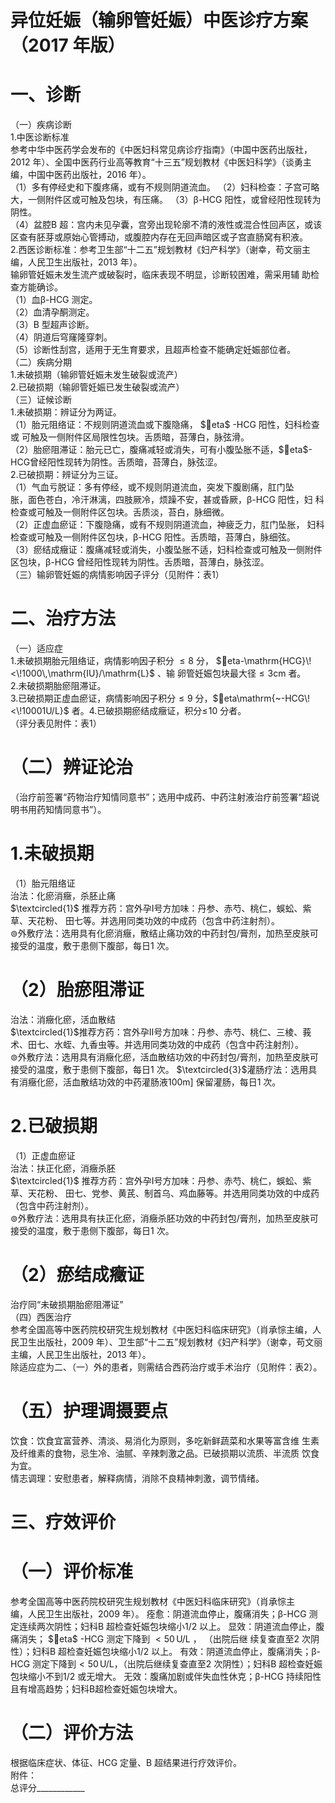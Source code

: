 # 异位妊娠（输卵管妊娠）中医诊疗方案 （2017 年版）  
# 一、诊断  
（一）疾病诊断  
1.中医诊断标准  
参考中华中医药学会发布的《中医妇科常见病诊疗指南》（中国中医药出版社，2012 年）、全国中医药行业高等教育“十三五”规划教材《中医妇科学》（谈勇主编，中国中医药出版社，2016 年）。  
（1）多有停经史和下腹疼痛，或有不规则阴道流血。 （2）妇科检查：子宫可略大，一侧附件区或可触及包块，有压痛。  （3）β-HCG 阳性，或曾经阳性现转为阴性。  
（4）盆腔B 超：宫内未见孕囊，宫旁出现轮廓不清的液性或混合性回声区，或该区查有胚芽或原始心管搏动，或腹腔内存在无回声暗区或子宫直肠窝有积液。  
2.西医诊断标准：参考卫生部“十二五”规划教材《妇产科学》（谢幸，苟文丽主编，人民卫生出版社，2013 年）。  
输卵管妊娠未发生流产或破裂时，临床表现不明显，诊断较困难，需采用辅 助检查方能确诊。  
（1）血β-HCG 测定。  
（2）血清孕酮测定。  
（3）B 型超声诊断。  
（4）阴道后穹窿隆穿刺。  
（5）诊断性刮宫，适用于无生育要求，且超声检查不能确定妊娠部位者。  
（二）疾病分期  
1.未破损期（输卵管妊娠未发生破裂或流产）  
2.已破损期（输卵管妊娠已发生破裂或流产）  
（三）证候诊断  
1.未破损期：辨证分为两证。  
（1）胎元阻络证：不规则阴道流血或下腹隐痛， $eta$ -HCG 阳性，妇科检查或 可触及一侧附件区局限性包块。舌质暗，苔薄白，脉弦滑。  
（2）胎瘀阻滞证：胎元已亡，腹痛减轻或消失，可有小腹坠胀不适，$eta$-HCG曾经阳性现转为阴性。舌质暗，苔薄白，脉弦涩。  
2.已破损期：辨证分为三证。  
（1）气血亏脱证：多有停经，或不规则阴道流血，突发下腹剧痛，肛门坠  
胀，面色苍白，冷汗淋漓，四肢厥冷，烦躁不安，甚或昏厥，β-HCG 阳性，妇 科检查或可触及一侧附件区包块。舌质淡，苔白，脉细微。  
（2）正虚血瘀证：下腹隐痛，或有不规则阴道流血，神疲乏力，肛门坠胀， 妇科检查或可触及一侧附件区包块，β-HCG 阳性。舌质暗，苔薄白，脉细弦。  
（3）瘀结成癥证：腹痛减轻或消失，小腹坠胀不适，妇科检查或可触及一侧附件区包块，β-HCG 曾经阳性现转为阴性。舌质暗，苔薄白，脉弦涩。  
（三）输卵管妊娠的病情影响因子评分（见附件：表1）  
# 二、治疗方法  
（一）适应症  
1.未破损期胎元阻络证，病情影响因子积分 ${\leqslant}8$  分， $eta-\mathrm{HCG}\!<\!1000\,\mathrm{IU}/\mathrm{L}$ 、输 卵管妊娠包块最大径${\leqslant}3{\mathrm{cm}}$ 者。  
2.未破损期胎瘀阻滞证。  
3.已破损期正虚血瘀证，病情影响因子积分${\leqslant}9$ 分，$eta\mathrm{~-HCG\!<\!10001U/L}$ 者。4.已破损期瘀结成癥证，积分$\leqslant\!10$ 分者。  
（评分表见附件：表1）  
# （二）辨证论治  
（治疗前签署“药物治疗知情同意书”；选用中成药、中药注射液治疗前签署“超说明书用药知情同意书”）。  
# 1.未破损期  
（1）胎元阻络证  
治法：化瘀消癥，杀胚止痛  
$\textcircled{1}$ 推荐方药：宫外孕Ⅰ号方加味：丹参、赤芍、桃仁，蜈蚣、紫草、天花粉、 田七等。并选用同类功效的中成药（包含中药注射剂）。  
$\circledcirc$外敷疗法：选用具有化瘀消癥，散结止痛功效的中药封包/膏剂，加热至皮肤可接受的温度，敷于患侧下腹部，每日1 次。  
# （2）胎瘀阻滞证  
治法：消癥化瘀，活血散结  
$\textcircled{1}$推荐方药：宫外孕Ⅱ号方加味：丹参、赤芍、桃仁、三棱、莪术、田七、水蛭、九香虫等。并选用同类功效的中成药（包含中药注射剂）。  
$\circledcirc$外敷疗法：选用具有消癥化瘀，活血散结功效的中药封包/膏剂，加热至皮肤可接受的温度，敷于患侧下腹部，每日1 次。 $\textcircled{3}$灌肠疗法：选用具有消癥化瘀，活血散结功效的中药灌肠液$100\mathrm{m}]$ 保留灌肠，每日1 次。  
# 2.已破损期  
（1）正虚血瘀证  
治法：扶正化瘀，消癥杀胚  
$\textcircled{1}$ 推荐方药：宫外孕Ⅰ号方加味：丹参、赤芍、桃仁，蜈蚣、紫草、天花粉、 田七、党参、黄芪、制首乌、鸡血藤等。并选用同类功效的中成药（包含中药注射剂）。  
$\circledcirc$外敷疗法：选用具有扶正化瘀，消癥杀胚功效的中药封包/膏剂，加热至皮肤可接受的温度，敷于患侧下腹部，每日1 次。  
# （2）瘀结成癥证  
治疗同“未破损期胎瘀阻滞证”  
（四）西医治疗  
参考全国高等中医药院校研究生规划教材《中医妇科临床研究》（肖承悰主编，人民卫生出版社，2009 年）、卫生部“十二五”规划教材《妇产科学》（谢幸，苟文丽主编，人民卫生出版社，2013 年）。  
除适应症为二、（一）外的患者，则需结合西药治疗或手术治疗（见附件：表2）。  
# （五）护理调摄要点  
饮食：饮食宜富营养、清淡、易消化为原则，多吃新鲜蔬菜和水果等富含维 生素及纤维素的食物，忌生冷、油腻、辛辣刺激之品。已破损期以流质、半流质 饮食为宜。  
情志调理：安慰患者，解释病情，消除不良精神刺激，调节情绪。  
# 三、疗效评价  
# （一）评价标准  
参考全国高等中医药院校研究生规划教材《中医妇科临床研究》（肖承悰主  
编，人民卫生出版社，2009 年）。 痊愈：阴道流血停止，腹痛消失；β-HCG 测定连续两次阴性；妇科B 超检查妊娠包块缩小1/2 以上。 显效：阴道流血停止，腹痛消失； $eta$ -HCG 测定下降到 ${<}50\,\mathrm{U/L}$ ， （出院后继 续复查直至2 次阴性）；妇科B 超检查妊娠包块缩小1/2 以上。 有效：阴道流血停止，腹痛消失；β-HCG 测定下降到${<}50\,\mathrm{U/L}$，（出院后继续复查直至2 次阴性）；妇科B 超检查妊娠包块缩小不到1/2 或无增大。 无效：腹痛加剧或伴失血性休克；β-HCG 持续阳性且有增高趋势；妇科B超检查妊娠包块增大。  
# （二）评价方法  
根据临床症状、体征、HCG 定量、B 超结果进行疗效评价。  
附件：  
总评分____________  
